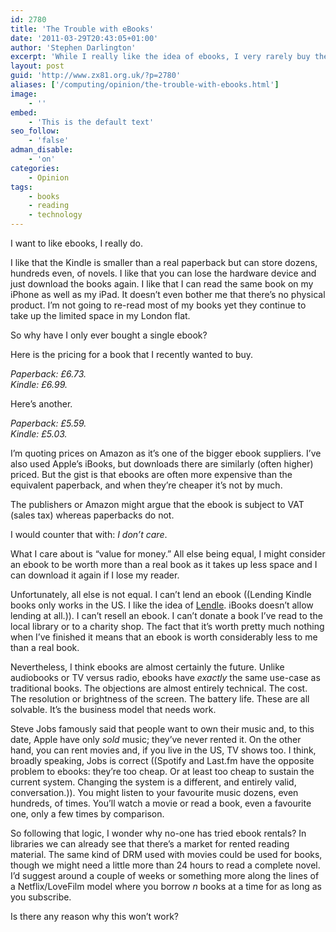 ```yaml
---
id: 2780
title: 'The Trouble with eBooks'
date: '2011-03-29T20:43:05+01:00'
author: 'Stephen Darlington'
excerpt: 'While I really like the idea of ebooks, I very rarely buy them. Why?'
layout: post
guid: 'http://www.zx81.org.uk/?p=2780'
aliases: ['/computing/opinion/the-trouble-with-ebooks.html']
image:
    - ''
embed:
    - 'This is the default text'
seo_follow:
    - 'false'
adman_disable:
    - 'on'
categories:
    - Opinion
tags:
    - books
    - reading
    - technology
---
```


I want to like ebooks, I really do.

I like that the Kindle is smaller than a real paperback but can store dozens, hundreds even, of novels. I like that you can lose the hardware device and just download the books again. I like that I can read the same book on my iPhone as well as my iPad. It doesn’t even bother me that there’s no physical product. I’m not going to re-read most of my books yet they continue to take up the limited space in my London flat.

So why have I only ever bought a single ebook?

Here is the pricing for a book that I recently wanted to buy.

*Paperback: £6.73.  
Kindle: £6.99.*

Here’s another.

*Paperback: £5.59.  
Kindle: £5.03.*

I’m quoting prices on Amazon as it’s one of the bigger ebook suppliers. I’ve also used Apple’s iBooks, but downloads there are similarly (often higher) priced. But the gist is that ebooks are often more expensive than the equivalent paperback, and when they’re cheaper it’s not by much.

The publishers or Amazon might argue that the ebook is subject to VAT (sales tax) whereas paperbacks do not.

I would counter that with: *I don’t care*.

What I care about is “value for money.” All else being equal, I might consider an ebook to be worth more than a real book as it takes up less space and I can download it again if I lose my reader.

Unfortunately, all else is not equal. I can’t lend an ebook ((Lending Kindle books only works in the US. I like the idea of [Lendle](http://lendle.me/). iBooks doesn’t allow lending at all.)). I can’t resell an ebook. I can’t donate a book I’ve read to the local library or to a charity shop. The fact that it’s worth pretty much nothing when I’ve finished it means that an ebook is worth considerably less to me than a real book.

Nevertheless, I think ebooks are almost certainly the future. Unlike audiobooks or TV versus radio, ebooks have *exactly* the same use-case as traditional books. The objections are almost entirely technical. The cost. The resolution or brightness of the screen. The battery life. These are all solvable. It’s the business model that needs work.

Steve Jobs famously said that people want to own their music and, to this date, Apple have only *sold* music; they’ve never rented it. On the other hand, you can rent movies and, if you live in the US, TV shows too. I think, broadly speaking, Jobs is correct ((Spotify and Last.fm have the opposite problem to ebooks: they’re too cheap. Or at least too cheap to sustain the current system. Changing the system is a different, and entirely valid, conversation.)). You might listen to your favourite music dozens, even hundreds, of times. You’ll watch a movie or read a book, even a favourite one, only a few times by comparison.

So following that logic, I wonder why no-one has tried ebook rentals? In libraries we can already see that there’s a market for rented reading material. The same kind of DRM used with movies could be used for books, though we might need a little more than 24 hours to read a complete novel. I’d suggest around a couple of weeks or something more along the lines of a Netflix/LoveFilm model where you borrow *n* books at a time for as long as you subscribe.

Is there any reason why this won’t work?